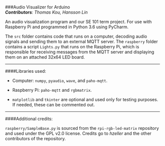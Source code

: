 ###Audio Visualizer for Arduino  
***Contributors**: Thomas Kou, Hansson Lin*

An audio visualization program and our SE 101 term project. For use with Raspberry Pi and
programmed in Python 3.6 using PyCharm.

The `src` folder contains code that runs on a computer, decoding audio signals and
sending them to an external MQTT server. The `raspberry` folder contains a script
`Lights.py` that runs on the Raspberry Pi, which is responsible for receiving messages
from the MQTT server and displaying them on an attached 32x64 LED board.

***

####Libraries used:

* Computer: `numpy`,  `pyaudio`, `wave`, and `paho-mqtt`.

* Raspberry Pi: `paho-mqtt` and `rgbmatrix`.

* `matplotlib` and `tkinter` are optional and used only for testing purposes. If needed,
these can be commented out.

***

####Additional credits:

`raspberry/SampleBase.py` is sourced from the `rpi-rgb-led-matrix` repository and used
under the GPL v2.0 license. Credits go to *hzeller* and the other contributors of the
repository.